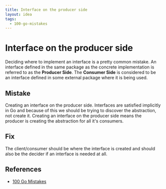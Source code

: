```yaml
---
title: Interface on the producer side
layout: idea
tags:
  - 100-go-mistakes
---
```


# Interface on the producer side

Deciding where to implement an interface is a pretty common mistake. An
interface defined in the same package as the concrete implementation is referred
to as the **Producer Side**. The **Consumer Side** is considered to be an
interface defined in some external package where it is being used.

## Mistake

Creating an interface on the producer side. Interfaces are satisfied implicitly
in Go and because of this we should be trying to discover the abstraction, not
create it. Creating an interface on the producer side means the producer is
creating the abstraction for all it's consumers.

## Fix

The client/consumer should be where the interface is created and should also be
the decider if an interface is needed at all.

## References

- [100 Go Mistakes](/reference/100-Go-Mistakes-and-How-to-Avoid-Them)
